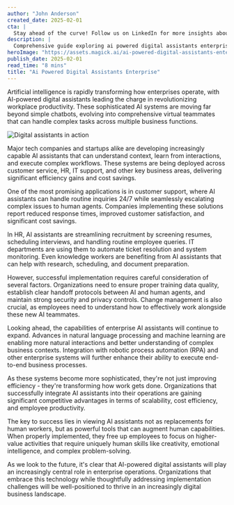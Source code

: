 ```yaml
---
author: "John Anderson"
created_date: 2025-02-01
cta: |
  Stay ahead of the curve! Follow us on LinkedIn for more insights about ai powered digital assistants enterprise and other cutting-edge developments in AI and technology.
description: |
  Comprehensive guide exploring ai powered digital assistants enterprise and its impact on modern technology.
heroImage: "https://assets.magick.ai/ai-powered-digital-assistants-enterprise.png"
publish_date: 2025-02-01
read_time: "8 mins"
title: "Ai Powered Digital Assistants Enterprise"
---
```


Artificial intelligence is rapidly transforming how enterprises operate, with AI-powered digital assistants leading the charge in revolutionizing workplace productivity. These sophisticated AI systems are moving far beyond simple chatbots, evolving into comprehensive virtual teammates that can handle complex tasks across multiple business functions.

![Digital assistants in action](https://i.magick.ai/PIXE/1738419398159_magick_img.webp)

Major tech companies and startups alike are developing increasingly capable AI assistants that can understand context, learn from interactions, and execute complex workflows. These systems are being deployed across customer service, HR, IT support, and other key business areas, delivering significant efficiency gains and cost savings.

One of the most promising applications is in customer support, where AI assistants can handle routine inquiries 24/7 while seamlessly escalating complex issues to human agents. Companies implementing these solutions report reduced response times, improved customer satisfaction, and significant cost savings.

In HR, AI assistants are streamlining recruitment by screening resumes, scheduling interviews, and handling routine employee queries. IT departments are using them to automate ticket resolution and system monitoring. Even knowledge workers are benefiting from AI assistants that can help with research, scheduling, and document preparation.

However, successful implementation requires careful consideration of several factors. Organizations need to ensure proper training data quality, establish clear handoff protocols between AI and human agents, and maintain strong security and privacy controls. Change management is also crucial, as employees need to understand how to effectively work alongside these new AI teammates.

Looking ahead, the capabilities of enterprise AI assistants will continue to expand. Advances in natural language processing and machine learning are enabling more natural interactions and better understanding of complex business contexts. Integration with robotic process automation (RPA) and other enterprise systems will further enhance their ability to execute end-to-end business processes.

As these systems become more sophisticated, they're not just improving efficiency - they're transforming how work gets done. Organizations that successfully integrate AI assistants into their operations are gaining significant competitive advantages in terms of scalability, cost efficiency, and employee productivity.

The key to success lies in viewing AI assistants not as replacements for human workers, but as powerful tools that can augment human capabilities. When properly implemented, they free up employees to focus on higher-value activities that require uniquely human skills like creativity, emotional intelligence, and complex problem-solving.

As we look to the future, it's clear that AI-powered digital assistants will play an increasingly central role in enterprise operations. Organizations that embrace this technology while thoughtfully addressing implementation challenges will be well-positioned to thrive in an increasingly digital business landscape.